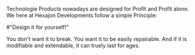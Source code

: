 Technologie Products nowadays are designed for Profit and Profit alone.
We here at Hexajon Developments follow a simple Principle:

#"Design it for yourself!"

You don't want it to break.
You want it to be easily repairable.
And if it is modifiable and extendable,
it can truely last for ages.
